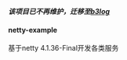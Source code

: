 ***该项目已不再维护，迁移至[b3log](https://github.com/b3log/netty-practice)***
#### netty-example
基于netty 4.1.36-Final开发各类服务
